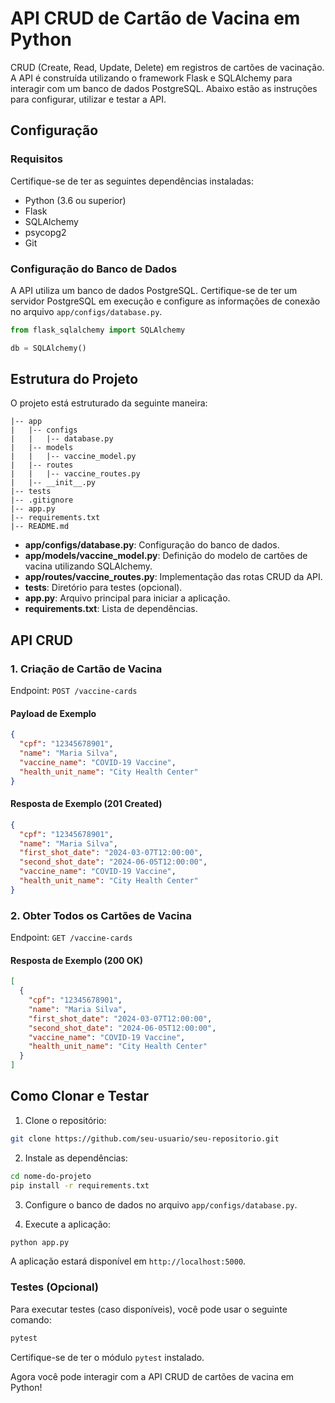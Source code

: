 # API CRUD de Cartão de Vacina em Python

CRUD (Create, Read, Update, Delete) em registros de cartões de vacinação. A API é construída utilizando o framework Flask e SQLAlchemy para interagir com um banco de dados PostgreSQL. Abaixo estão as instruções para configurar, utilizar e testar a API.

## Configuração

### Requisitos

Certifique-se de ter as seguintes dependências instaladas:

- Python (3.6 ou superior)
- Flask
- SQLAlchemy
- psycopg2
- Git

### Configuração do Banco de Dados

A API utiliza um banco de dados PostgreSQL. Certifique-se de ter um servidor PostgreSQL em execução e configure as informações de conexão no arquivo `app/configs/database.py`.

```python
from flask_sqlalchemy import SQLAlchemy

db = SQLAlchemy()
```

## Estrutura do Projeto

O projeto está estruturado da seguinte maneira:

```
|-- app
|   |-- configs
|   |   |-- database.py
|   |-- models
|   |   |-- vaccine_model.py
|   |-- routes
|   |   |-- vaccine_routes.py
|   |-- __init__.py
|-- tests
|-- .gitignore
|-- app.py
|-- requirements.txt
|-- README.md
```

- **app/configs/database.py**: Configuração do banco de dados.
- **app/models/vaccine_model.py**: Definição do modelo de cartões de vacina utilizando SQLAlchemy.
- **app/routes/vaccine_routes.py**: Implementação das rotas CRUD da API.
- **tests**: Diretório para testes (opcional).
- **app.py**: Arquivo principal para iniciar a aplicação.
- **requirements.txt**: Lista de dependências.

## API CRUD

### 1. Criação de Cartão de Vacina

Endpoint: `POST /vaccine-cards`

#### Payload de Exemplo

```json
{
  "cpf": "12345678901",
  "name": "Maria Silva",
  "vaccine_name": "COVID-19 Vaccine",
  "health_unit_name": "City Health Center"
}
```

#### Resposta de Exemplo (201 Created)

```json
{
  "cpf": "12345678901",
  "name": "Maria Silva",
  "first_shot_date": "2024-03-07T12:00:00",
  "second_shot_date": "2024-06-05T12:00:00",
  "vaccine_name": "COVID-19 Vaccine",
  "health_unit_name": "City Health Center"
}
```

### 2. Obter Todos os Cartões de Vacina

Endpoint: `GET /vaccine-cards`

#### Resposta de Exemplo (200 OK)

```json
[
  {
    "cpf": "12345678901",
    "name": "Maria Silva",
    "first_shot_date": "2024-03-07T12:00:00",
    "second_shot_date": "2024-06-05T12:00:00",
    "vaccine_name": "COVID-19 Vaccine",
    "health_unit_name": "City Health Center"
  }
]
```

## Como Clonar e Testar

1. Clone o repositório:

```bash
git clone https://github.com/seu-usuario/seu-repositorio.git
```

2. Instale as dependências:

```bash
cd nome-do-projeto
pip install -r requirements.txt
```

3. Configure o banco de dados no arquivo `app/configs/database.py`.

4. Execute a aplicação:

```bash
python app.py
```

A aplicação estará disponível em `http://localhost:5000`.

### Testes (Opcional)

Para executar testes (caso disponíveis), você pode usar o seguinte comando:

```bash
pytest
```

Certifique-se de ter o módulo `pytest` instalado.

Agora você pode interagir com a API CRUD de cartões de vacina em Python!
